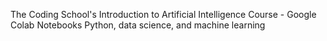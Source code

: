The Coding School's Introduction to Artificial Intelligence Course - Google Colab Notebooks
Python, data science, and machine learning
